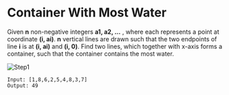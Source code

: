 # Container With Most Water

Given **n** non-negative integers **a1, a2, ...** , where each represents a point at coordinate **(i, ai)**. **n** vertical lines are drawn such that the two endpoints of line **i** is at **(i, ai)** and **(i, 0)**. Find two lines, which together with x-axis forms a container, such that the container contains the most water.


![Step1](https://s3-lc-upload.s3.amazonaws.com/uploads/2018/07/17/question_11.jpg)


```
Input: [1,8,6,2,5,4,8,3,7]
Output: 49
```

